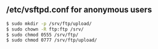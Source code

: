 ## /etc/vsftpd.conf for anonymous users

```bash
$ sudo mkdir -p /srv/ftp/upload/
$ sudo chown -R ftp:ftp /srv/
$ sudo chmod 0555 /srv/ftp/
$ sudo chmod 0777 /srv/ftp/upload/
```
